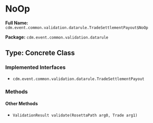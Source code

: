 # NoOp

**Full Name:** `cdm.event.common.validation.datarule.TradeSettlementPayout$NoOp`

**Package:** `cdm.event.common.validation.datarule`

## Type: Concrete Class

### Implemented Interfaces

- `cdm.event.common.validation.datarule.TradeSettlementPayout`

### Methods

#### Other Methods

- `ValidationResult validate(RosettaPath arg0, Trade arg1)`

